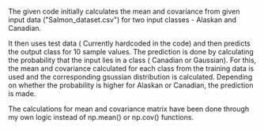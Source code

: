 The given code initially calculates the mean and covariance from given input data ("Salmon_dataset.csv") for two input classes - Alaskan and Canadian.

It then uses test data ( Currently hardcoded in the code) and then predicts the output class for 10 sample values.
The prediction is done by calculating the probability that the input lies in a class ( Canadian or Gaussian).
For this, the mean and covariance calculated for each class from the training data is used and the corresponding gsussian distribution is calculated.
Depending on whether the probability is higher for Alaskan or Canadian, the prediction is made.

The calculations for mean and covariance matrix have been done through my own logic instead of np.mean() or np.cov() functions.
